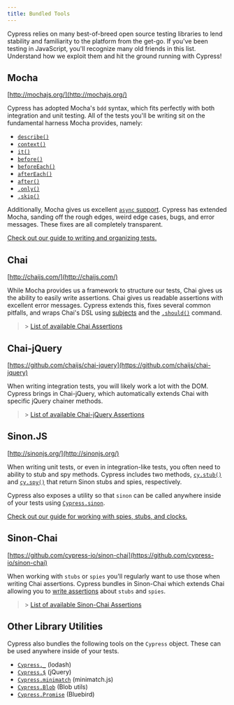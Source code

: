 ```yaml
---
title: Bundled Tools
---
```


<Alert type="info">

Cypress relies on many best-of-breed open source testing libraries to lend
stability and familiarity to the platform from the get-go. If you've been
testing in JavaScript, you'll recognize many old friends in this list.
Understand how we exploit them and hit the ground running with Cypress!

</Alert>

## Mocha

<Icon name="github"></Icon> [http://mochajs.org/](http://mochajs.org/)

Cypress has adopted Mocha's `bdd` syntax, which fits perfectly with both
integration and unit testing. All of the tests you'll be writing sit on the
fundamental harness Mocha provides, namely:

- [`describe()`](http://mochajs.org/#bdd)
- [`context()`](http://mochajs.org/#bdd)
- [`it()`](http://mochajs.org/#bdd)
- [`before()`](http://mochajs.org/#hooks)
- [`beforeEach()`](http://mochajs.org/#hooks)
- [`afterEach()`](http://mochajs.org/#hooks)
- [`after()`](http://mochajs.org/#hooks)
- [`.only()`](http://mochajs.org/#exclusive-tests)
- [`.skip()`](http://mochajs.org/#exclusive-tests)

Additionally, Mocha gives us excellent
[`async` support](http://mochajs.org/#asynchronous-code). Cypress has extended
Mocha, sanding off the rough edges, weird edge cases, bugs, and error messages.
These fixes are all completely transparent.

<Alert type="info">

[Check out our guide to writing and organizing tests.](/guides/core-concepts/writing-and-organizing-tests)

</Alert>

## Chai

<Icon name="github"></Icon> [http://chaijs.com/](http://chaijs.com/)

While Mocha provides us a framework to structure our tests, Chai gives us the
ability to easily write assertions. Chai gives us readable assertions with
excellent error messages. Cypress extends this, fixes several common pitfalls,
and wraps Chai's DSL using
[subjects](/guides/core-concepts/introduction-to-cypress#Assertions) and the
[`.should()`](/api/commands/should) command.

> <Icon name="chevron-right"></Icon> >
> [List of available Chai Assertions](/guides/references/assertions#Chai)

## Chai-jQuery

<Icon name="github"></Icon>
[https://github.com/chaijs/chai-jquery](https://github.com/chaijs/chai-jquery)

When writing integration tests, you will likely work a lot with the DOM. Cypress
brings in Chai-jQuery, which automatically extends Chai with specific jQuery
chainer methods.

> <Icon name="chevron-right"></Icon> >
> [List of available Chai-jQuery Assertions](/guides/references/assertions#Chai-jQuery)

## Sinon.JS

<Icon name="github"></Icon> [http://sinonjs.org/](http://sinonjs.org/)

When writing unit tests, or even in integration-like tests, you often need to
ability to stub and spy methods. Cypress includes two methods,
[`cy.stub()`](/api/commands/stub) and [`cy.spy()`](/api/commands/spy) that
return Sinon stubs and spies, respectively.

Cypress also exposes a utility so that `sinon` can be called anywhere inside of
your tests using [`Cypress.sinon`](/api/utilities/sinon).

<Alert type="info">

[Check out our guide for working with spies, stubs, and clocks.](/guides/guides/stubs-spies-and-clocks)

</Alert>

## Sinon-Chai

<Icon name="github"></Icon>
[https://github.com/cypress-io/sinon-chai](https://github.com/cypress-io/sinon-chai)

When working with `stubs` or `spies` you'll regularly want to use those when
writing Chai assertions. Cypress bundles in Sinon-Chai which extends Chai
allowing you to [write assertions](https://github.com/cypress-io/sinon-chai)
about `stubs` and `spies`.

> <Icon name="chevron-right"></Icon> >
> [List of available Sinon-Chai Assertions](/guides/references/assertions#Sinon-Chai)

## Other Library Utilities

Cypress also bundles the following tools on the `Cypress` object. These can be
used anywhere inside of your tests.

- [`Cypress._`](/api/utilities/_) (lodash)
- [`Cypress.$`](/api/utilities/$) (jQuery)
- [`Cypress.minimatch`](/api/utilities/minimatch) (minimatch.js)
- [`Cypress.Blob`](/api/utilities/blob) (Blob utils)
- [`Cypress.Promise`](/api/utilities/promise) (Bluebird)
